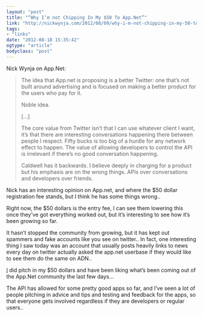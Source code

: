 ```yaml
---
layout: "post"
title: "“Why I’m not Chipping In My $50 To App.Net”"
link: "http://nickwynja.com/2012/08/09/why-i-m-not-chipping-in-my-50-to-app-net"
tags: 
- "links"
date: "2012-08-18 15:35:42"
ogtype: "article"
bodyclass: "post"
---
```


Nick Wynja on App.Net:

> The idea that App.net is proposing is a better Twitter: one that’s not built around advertising and is focused on making a better product for the users who pay for it.
> 
> Noble idea.
> 
> […]
> 
> The core value from Twitter isn’t that I can use whatever client I want, it’s that there are interesting conversations happening there between people I respect. Fifty bucks is too big of a hurdle for any network effect to happen. The value of allowing developers to control the API is irrelevant if there’s no good conversation happening.
> 
> Caldwell has it backwards. I believe deeply in charging for a product but his emphasis are on the wrong things. APIs over conversations and developers over friends.

Nick has an interesting opinion on App.net, and where the $50 dollar registration fee stands, but I think he has some things wrong..

Right now, the $50 dollars is the entry fee, I can see them lowering this once they’ve got everything worked out, but it’s interesting to see how it’s been growing so far.

It hasn’t stopped the community from growing, but it has kept out spammers and fake accounts like you see on twitter.. In fact, one interesting thing I saw today was an account that usually posts heavily links to news every day on twitter actually asked the app.net userbase if they would like to see them do the same on ADN..

[I](http://alpha.app.net/freekrai) did pitch in my $50 dollars and have been liking what’s been coming out of the App.Net community the last few days…

The API has allowed for some pretty good apps so far, and I’ve seen a lot of people pitching in advice and tips and testing and feedback for the apps, so that everyone gets involved regardless if they are developers or regular users..
